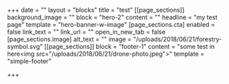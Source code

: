 +++
date = ""
layout = "blocks"
title = "test"
[[page_sections]]
background_image = ""
block = "hero-2"
content = ""
headline = "my test page"
template = "hero-banner-w-image"
[page_sections.cta]
enabled = false
link_text = ""
link_url = ""
open_in_new_tab = false
[page_sections.image]
alt_text = ""
image = "/uploads/2018/06/21/forestry-symbol.svg"
[[page_sections]]
block = "footer-1"
content = "some test in here<img src=\"/uploads/2018/06/21/drone-photo.jpeg\">"
template = "simple-footer"

+++
